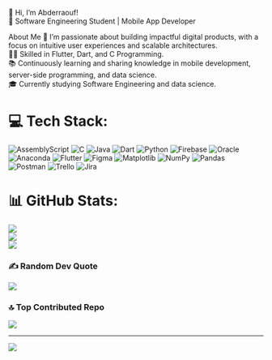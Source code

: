 👋 Hi, I’m Abderraouf!<br/>
🚀 Software Engineering Student | Mobile App Developer <br/>

About Me
🌱 I’m passionate about building impactful digital products, with a focus on intuitive user experiences and scalable architectures.<br/>
👨‍💻 Skilled in Flutter, Dart, and C Programming.<br/>
📚 Continuously learning and sharing knowledge in mobile development, server-side programming, and data science.<br/>
🎓 Currently studying Software Engineering and data science.<br/>

# 💻 Tech Stack:
![AssemblyScript](https://img.shields.io/badge/assembly%20script-%23000000.svg?style=for-the-badge&logo=assemblyscript&logoColor=white) ![C](https://img.shields.io/badge/c-%2300599C.svg?style=for-the-badge&logo=c&logoColor=white) ![Java](https://img.shields.io/badge/java-%23ED8B00.svg?style=for-the-badge&logo=openjdk&logoColor=white) ![Dart](https://img.shields.io/badge/dart-%230175C2.svg?style=for-the-badge&logo=dart&logoColor=white) ![Python](https://img.shields.io/badge/python-3670A0?style=for-the-badge&logo=python&logoColor=ffdd54) ![Firebase](https://img.shields.io/badge/firebase-%23039BE5.svg?style=for-the-badge&logo=firebase) ![Oracle](https://img.shields.io/badge/Oracle-F80000?style=for-the-badge&logo=oracle&logoColor=white) ![Anaconda](https://img.shields.io/badge/Anaconda-%2344A833.svg?style=for-the-badge&logo=anaconda&logoColor=white) ![Flutter](https://img.shields.io/badge/Flutter-%2302569B.svg?style=for-the-badge&logo=Flutter&logoColor=white) ![Figma](https://img.shields.io/badge/figma-%23F24E1E.svg?style=for-the-badge&logo=figma&logoColor=white) ![Matplotlib](https://img.shields.io/badge/Matplotlib-%23ffffff.svg?style=for-the-badge&logo=Matplotlib&logoColor=black) ![NumPy](https://img.shields.io/badge/numpy-%23013243.svg?style=for-the-badge&logo=numpy&logoColor=white) ![Pandas](https://img.shields.io/badge/pandas-%23150458.svg?style=for-the-badge&logo=pandas&logoColor=white) ![Postman](https://img.shields.io/badge/Postman-FF6C37?style=for-the-badge&logo=postman&logoColor=white) ![Trello](https://img.shields.io/badge/Trello-%23026AA7.svg?style=for-the-badge&logo=Trello&logoColor=white) ![Jira](https://img.shields.io/badge/jira-%230A0FFF.svg?style=for-the-badge&logo=jira&logoColor=white)
# 📊 GitHub Stats:
![](https://github-readme-stats.vercel.app/api?username=AbderraoufBelaiouar&theme=dark&hide_border=false&include_all_commits=false&count_private=false)<br/>
![](https://github-readme-streak-stats.herokuapp.com/?user=AbderraoufBelaiouar&theme=dark&hide_border=false)<br/>
![](https://github-readme-stats.vercel.app/api/top-langs/?username=AbderraoufBelaiouar&theme=dark&hide_border=false&include_all_commits=false&count_private=false&layout=compact)

### ✍️ Random Dev Quote
![](https://quotes-github-readme.vercel.app/api?type=horizontal&theme=radical)

### 🔝 Top Contributed Repo
![](https://github-contributor-stats.vercel.app/api?username=AbderraoufBelaiouar&limit=5&theme=dark&combine_all_yearly_contributions=true)

---
[![](https://visitcount.itsvg.in/api?id=AbderraoufBelaiouar&icon=0&color=0)](https://visitcount.itsvg.in)

<!-- Proudly created with GPRM ( https://gprm.itsvg.in ) -->

